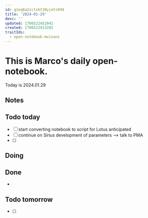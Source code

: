 ```yaml
---
id: g1eq6a2zctxkt30yjets948
title: '2024-01-29'
desc: ''
updated: 1706522452042
created: 1706522413202
traitIds:
  - open-notebook-mvisani
---
```

# This is Marco's daily open-notebook.

Today is 2024.01.29


## Notes

## Todo today
- [ ] start converting notebook to script for Lotus anticipated
- [ ] continue on Sirius development of parameters --> talk to PMA
- [ ] 

## Doing


## Done
*  


## Todo tomorrow
- [ ]